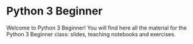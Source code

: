 # Python 3 Beginner

Welcome to Python 3 Beginner! You will find here all the material for the Python 3 Beginner class: slides, teaching notebooks and exercises.


